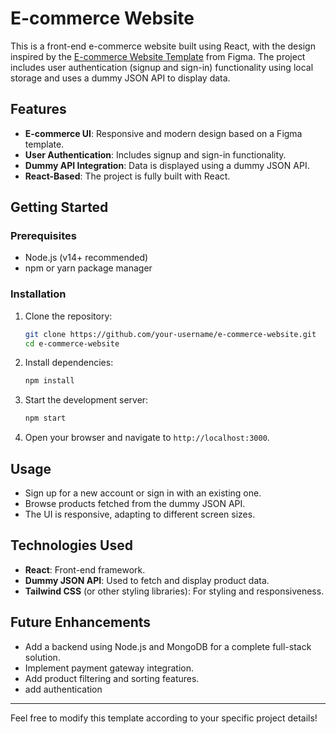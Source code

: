 
# E-commerce Website

This is a front-end e-commerce website built using React, with the design inspired by the [E-commerce Website Template](https://www.figma.com/design/wmXDrH7aFfznwKATcWMmKh/E-commerce-Website-Template-(Freebie)-(Community)?node-id=0-1&t=osp5varve2z2ESX5-0) from Figma. The project includes user authentication (signup and sign-in) functionality using local storage and uses a dummy JSON API to display data.

## Features

- **E-commerce UI**: Responsive and modern design based on a Figma template.
- **User Authentication**: Includes signup and sign-in functionality.
- **Dummy API Integration**: Data is displayed using a dummy JSON API.
- **React-Based**: The project is fully built with React.

## Getting Started

### Prerequisites

- Node.js (v14+ recommended)
- npm or yarn package manager

### Installation

1. Clone the repository:
   ```bash
   git clone https://github.com/your-username/e-commerce-website.git
   cd e-commerce-website
   ```

2. Install dependencies:
   ```bash
   npm install
   ```

3. Start the development server:
   ```bash
   npm start
   ```

4. Open your browser and navigate to `http://localhost:3000`.

## Usage

- Sign up for a new account or sign in with an existing one.
- Browse products fetched from the dummy JSON API.
- The UI is responsive, adapting to different screen sizes.

## Technologies Used

- **React**: Front-end framework.
- **Dummy JSON API**: Used to fetch and display product data.
- **Tailwind CSS** (or other styling libraries): For styling and responsiveness.

## Future Enhancements

- Add a backend using Node.js and MongoDB for a complete full-stack solution.
- Implement payment gateway integration.
- Add product filtering and sorting features.
- add authentication
  


---

Feel free to modify this template according to your specific project details!